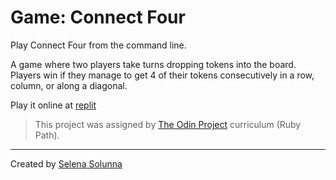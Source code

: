 # Game: Connect Four

Play Connect Four from the command line.

A game where two players take turns dropping tokens into the board. Players win if they manage to get 4 of their tokens consecutively in a row, column, or along a diagonal.

Play it online at [replit](https://replit.com/@ssolunna/connectfour?v=1)

> This project was assigned by [The Odin Project](https://www.theodinproject.com/lessons/ruby-connect-four) curriculum (Ruby Path).
___
Created by [Selena Solunna](http://www.github.com/ssolunna)
